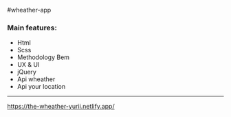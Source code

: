 #wheather-app

### Main features: 
 - Html
 - Scss
 - Methodology Bem
 - UX & UI
 - jQuery
 - Api wheather
 - Api your location

 


---

https://the-wheather-yurii.netlify.app/
